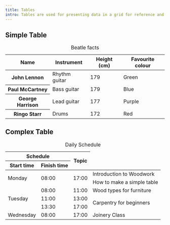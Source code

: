 ```yaml
---
title: Tables
intro: Tables are used for presenting data in a grid for reference and comparison.
---
```


<h2>Simple Table</h2>

<table>
    <caption>Beatle facts</caption>
    <thead>
        <tr>
            <th scope="col">Name</th>
            <th scope="col">Instrument</th>
            <th scope="col">Height (cm)</th>
            <th scope="col">Favourite colour</th>
        </tr>
    </thead>
    <tbody>
        <tr>
            <th scope="row">John Lennon</th>
            <td>Rhythm guitar</td>
            <td>179</td>
            <td>Green</td>
        </tr>
        <tr>
            <th scope="row">Paul McCartney</th>
            <td>Bass guitar</td>
            <td>179</td>
            <td>Blue</td>
        </tr>
        <tr>
            <th scope="row">George Harrison</th>
            <td>Lead guitar</td>
            <td>177</td>
            <td>Purple</td>
        </tr>
        <tr>
            <th scope="row">Ringo Starr</th>
            <td>Drums</td>
            <td>172</td>
            <td>Red</td>
        </tr>
    </tbody>
</table>

<h2>Complex Table</h2>

<table>
<caption>Daily Schedule</caption>
<thead>
<tr>
<th colspan="2">Schedule</th>
<th rowspan="2">Topic</th>
</tr>
<tr>
<th>Start time</th>
<th>Finish time</th>
</tr>
</thead>
<tbody>
<tr>
<td rowspan="2">Monday</td>
<td rowspan="2">08:00</td>
<td rowspan="2">17:00</td>
<td>Introduction to Woodwork</td>
</tr>
<tr>
<td>How to make a simple table</td>
</tr>
<tr>
<td rowspan="4">Tuesday</td>
<td>08:00</td>
<td>11:00</td>
<td>Wood types for furniture</td>
</tr>
<tr>
<td rowspan="2">11:00</td>
<td rowspan="2">13:00</td>
</tr>
<tr>
<td rowspan="2">Carpentry for beginners</td>
</tr>
  <tr>
<td>13:30</td>
<td>17:00</td>
</tr>
  
<tr>
<td>Wednesday</td>
<td>08:00</td>
<td>17:00</td>
<td>Joinery Class</td>
</tr>
</tbody>
</table>
